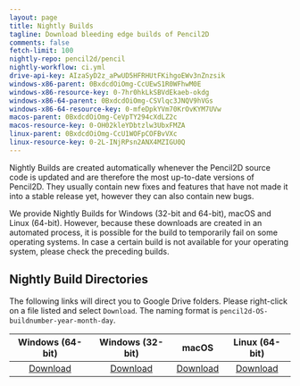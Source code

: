 ```yaml
---
layout: page
title: Nightly Builds
tagline: Download bleeding edge builds of Pencil2D
comments: false
fetch-limit: 100
nightly-repo: pencil2d/pencil
nightly-workflow: ci.yml
drive-api-key: AIzaSyD2z_aPwUD5HFRHUtFKihgoEWv3nZnzsik
windows-x86-parent: 0BxdcdOiOmg-CcUEwS1R0WFhwM0E
windows-x86-resource-key: 0-7hr0hkLkSBVdEkaeb-okdg
windows-x86-64-parent: 0BxdcdOiOmg-CSVlqc3JNQV9hVGs
windows-x86-64-resource-key: 0-mfeDpkYVm70KrOvKYM7UVw
macos-parent: 0BxdcdOiOmg-CeVpTY294cXdLZ2c
macos-resource-key: 0-OH02kleYDbtzlw3UbxFMZA
linux-parent: 0BxdcdOiOmg-CcU1WOFpCOFBvVXc
linux-resource-key: 0-2L-INjRPsn2ANX4MZIGU0Q
---
```


Nightly Builds are created automatically whenever the Pencil2D source code is updated and are therefore the most
up-to-date versions of Pencil2D. They usually contain new fixes and features that have not made it into a stable release
yet, however they can also contain new bugs.

We provide Nightly Builds for Windows (32-bit and 64-bit), macOS and Linux (64-bit). However, because these downloads
are created in an automated process, it is possible for the build to temporarily fail on some operating systems. In case
a certain build is not available for your operating system, please check the preceding builds.

<style>
#nightly-builds > li {
  padding: .5em;
}
#nightly-builds > li::marker {
  content: "(" attr(value) ") ";
  color: #bbbbbb;
}
#nightly-builds > li:first-child {
  background-color: #f3f6fa;
}
#nightly-builds summary {
  cursor: pointer;
  display: list-item;
  white-space: nowrap;
  overflow: hidden;
  text-overflow: ellipsis;
  width: 100%;
}
#nightly-builds ul {
  padding-left: 2em;
}
#nightly-builds ul li {
  margin-top: .5em;
}
</style>

<noscript id="build-dirs">
<h2>Nightly Build Directories</h2>
<p>The following links will direct you to Google Drive folders. Please right-click on a file listed and select <code>Download</code>. The naming format is <code>pencil2d-OS-buildnumber-year-month-day</code>.</p>

<table>
  <thead>
    <tr>
      <th style="text-align: center">Windows (64-bit)</th>
      <th style="text-align: center">Windows (32-bit)</th>
      <th style="text-align: center">macOS</th>
      <th style="text-align: center">Linux (64-bit)</th>
    </tr>
  </thead>
  <tbody>
    <tr>
    <td style="text-align: center"><a href="https://drive.google.com/drive/folders/{{page.windows-x86-64-parent}}?resourcekey={{page.windows-x86-64-resource-key}}&usp=sharing">Download</a></td>
    <td style="text-align: center"><a href="https://drive.google.com/drive/folders/{{page.windows-x86-parent}}?resourcekey={{page.windows-x86-64-resource-key}}&usp=sharing">Download</a></td>
    <td style="text-align: center"><a href="https://drive.google.com/drive/folders/{{page.macos-parent}}?resourcekey={{page.macos-resource-key}}&usp=sharing">Download</a></td>
    <td style="text-align: center"><a href="https://drive.google.com/drive/folders/{{page.linux-parent}}?resourcekey={{page.linux-resource-key}}&usp=sharing">Download</a></td>
    </tr>
  </tbody>
</table>
</noscript>

<ol id="nightly-builds"></ol>

<script src="nightly_fetch.js"></script>
<script>
  "use strict";
  (function() {
    let hasFallenBack = false;
    function displayFallback() {
      if (hasFallenBack) return;

      const nightlyLoading = document.getElementById("nightly-loading");
      nightlyLoading.style.display = "none";
      const buildDirs = document.createElement("div");
      buildDirs.innerHTML = document.getElementById("build-dirs").innerHTML;
      nightlyLoading.parentNode.append(buildDirs);
      hasFallenBack = true;
    }

    function showError(message) {
      displayFallback();
      const nightlyLoading = document.getElementById("nightly-loading");
      const errorMessage = document.createElement("blockquote");
      errorMessage.textContent = message;
      nightlyLoading.parentNode.insertBefore(errorMessage, nightlyLoading.nextSibling);
    }

    function showWarning(message) {
      displayFallback();
      const nightlyLoading = document.getElementById("nightly-loading");
      const warningMessage = document.createElement("blockquote");
      warningMessage.textContent = message;
      nightlyLoading.parentNode.insertBefore(warningMessage, nightlyLoading.nextSibling);
    }

    // Add loading message
    {
      const nightlyBuilds = document.getElementById("nightly-builds");
      const nightlyLoading = document.createElement("blockquote");
      nightlyLoading.id = "nightly-loading";
      nightlyLoading.appendChild(document.createTextNode("Loading\u2026"));
      nightlyBuilds.parentNode.insertBefore(nightlyLoading, nightlyBuilds);
    }

    const fetcher = new NightlyBuildFetcher("{{page.drive-api-key}}", {{page.fetch-limit}});
    fetcher.addGithubActionsResource("{{page.nightly-repo}}", "{{page.nightly-workflow}}", "runs");
    fetcher.addGDriveResource("{{page.windows-x86-parent}}", "{{page.windows-x86-resource-key}}", "win32");
    fetcher.addGDriveResource("{{page.windows-x86-64-parent}}", "{{page.windows-x86-64-resource-key}}", "win64");
    fetcher.addGDriveResource("{{page.macos-parent}}", "{{page.macos-resource-key}}", "macos");
    fetcher.addGDriveResource("{{page.linux-parent}}", "{{page.linux-resource-key}}", "linux");

    fetcher.fetchAll().then(fetch_results => {
      if (Object.keys(fetch_results).length <= 1) {
        showError("There was an error automatically retrieving the nightly build data.");
        return;
      }
      if ("runs" in fetch_results) {
        const aggregatedData = {};

        // Collect all the per-OS download links for each run
        for (let os of ["win32", "win64", "macos", "linux"]) {
          if (!(os in fetch_results)) {
            showWarning(`Warning: Could not get data for ${os}`);
            continue;
          }
          const folder = fetch_results[os];

          for (let file of folder.files) {
            const match = file.originalFilename.match(/^pencil2d-\w+-(\d+)-\d{4}-\d{2}-\d{2}.(zip|AppImage)$/);
            if (match === null) {
              // File name didn't match, don't know what to do with it
              continue;
            }
            const runNumber = match[1];
            if (runNumber in aggregatedData === false) {
              aggregatedData[runNumber] = {};
            }
            aggregatedData[runNumber][os] = file.webContentLink;
          }
        }

        // Add the metadata for all the runs that we have files for
        for (let run of fetch_results["runs"].workflow_runs) {
          if (run.run_number in aggregatedData) {
            aggregatedData[run.run_number]["commit"] = run.head_commit
            aggregatedData[run.run_number]["run_url"] = run.html_url
          }
        }

        // Let's "render" our data
        const nightlyList = document.getElementById("nightly-builds");

        const nightlyListTitle = document.createElement("h2");
        nightlyListTitle.textContent = "Nightly Build List";
        nightlyList.parentNode.insertBefore(nightlyListTitle, nightlyList);

        let detailsOpen = true;
        for (let [runNumber, data] of Object.entries(aggregatedData).sort((a, b) => Math.sign(b[0] - a[0]))) {
          const buildItem = document.createElement("li");
          buildItem.value = runNumber;
          const details = document.createElement("details");
          // Open the first entry by default
          details.open = detailsOpen;
          detailsOpen = false;
          const summary = document.createElement("summary");
          if ("commit" in data) {
            // Build summary - timestamp + (linked) commit message
            const timestamp = new Date(data.commit.timestamp);
            const dateMessage = document.createElement("span")
            dateMessage.textContent = timestamp.toLocaleString(undefined, {"dateStyle": "medium"}) + " \u2013 ";
            dateMessage.title = timestamp.toLocaleString(undefined, {"dateStyle": "long", "timeStyle": "long"});
            summary.appendChild(dateMessage);
            const commitLink = document.createElement("a");
            commitLink.appendChild(document.createTextNode(data.commit.message.split("\n")[0]));
            commitLink.href = `https://github.com/{{page.nightly-repo}}/commit/${data.commit.id}`;
            summary.appendChild(commitLink);
          } else {
            // Got no metadata about this run :(
            summary.appendChild(document.createTextNode("Unable to retrieve information"));
          }
          details.appendChild(summary);

          // Add the actual details area...
          const linkList = document.createElement("ul");

          // ...with the download links...
          const downloadList = document.createElement("li");
          let text = "Download for ";
          for (let [os, osName] of [["win32", "Windows (32-bit)"], ["win64", "Windows (64-bit)"], ["macos", "macOS"], ["linux", "Linux (64-bit)"]]) {
            if (os in data === false) {
              continue; // No download for this OS
            }

            downloadList.appendChild(document.createTextNode(text));
            text = ' \u2022 '; // bullet
            const downloadLink = document.createElement("a");
            downloadLink.appendChild(document.createTextNode(osName));
            downloadLink.href = data[os];
            downloadList.appendChild(downloadLink);
          }
          linkList.appendChild(downloadList);

          // ...and the link to the build details
          if ("run_url" in data) {
            const buildDetails = document.createElement("li");
            buildDetails.appendChild(document.createTextNode("View "));
            const detailsLink = document.createElement("a");
            detailsLink.appendChild(document.createTextNode("build details"));
            detailsLink.href = data.run_url;
            buildDetails.appendChild(detailsLink);
            linkList.appendChild(buildDetails);
          }

          details.appendChild(linkList);
          buildItem.appendChild(details);
          nightlyList.appendChild(buildItem);
        }
        // Remove the loading message
        document.getElementById("nightly-loading").remove();
      }
      else {
        showError("There was an error automatically fetching the build data.");
        return;
      }
    }).catch(error => {
      console.error(error);
      showError("There was an error automatically fetching the build data.");
    });
  })();
</script>

